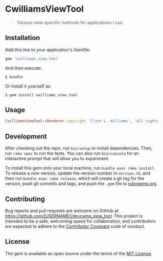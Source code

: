 # CwilliamsViewTool

> Various view specific methods for applications I use.

## Installation

Add this line to your application's Gemfile:

```ruby
gem 'cwilliams_view_tool'
```

And then execute:

    $ bundle

Or install it yourself as:

    $ gem install cwilliams_view_tool

## Usage

```ruby
CwilliamsViewTool::Renderer.copyright 'Clint L. Williams', 'All rights reserved'
```

## Development

After checking out the repo, run `bin/setup` to install dependencies. Then, run `rake spec` to run the tests. You can also run `bin/console` for an interactive prompt that will allow you to experiment.

To install this gem onto your local machine, run `bundle exec rake install`. To release a new version, update the version number in `version.rb`, and then run `bundle exec rake release`, which will create a git tag for the version, push git commits and tags, and push the `.gem` file to [rubygems.org](https://rubygems.org).

## Contributing

Bug reports and pull requests are welcome on GitHub at https://github.com/[USERNAME]/devcamp_view_tool. This project is intended to be a safe, welcoming space for collaboration, and contributors are expected to adhere to the [Contributor Covenant](http://contributor-covenant.org) code of conduct.


## License

The gem is available as open source under the terms of the [MIT License](http://opensource.org/licenses/MIT).
